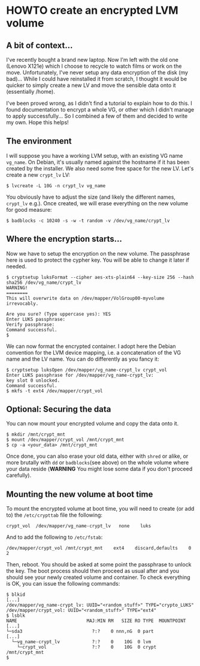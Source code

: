 # HOWTO create an encrypted LVM volume

## A bit of context...
I've recently bought a brand new laptop. Now I'm left with the old one (Lenovo
X121e) which I choose to recycle to watch films or work on the move.
Unfortunately, I've never setup any data encryption of the disk (my bad)...
While I could have reinstalled it from scratch, I thought it would be quicker
to simply create a new LV and move the sensible data onto it (essentially /home).

I've been proved wrong, as I didn't find a tutorial to explain how to do this.
I found documentation to encrypt a whole VG, or other which I didn't manage to
apply successfully... So I combined a few of them and decided to write my own.
Hope this helps!

## The environment
I will suppose you have a working LVM setup, with an existing VG name
`vg_name`. On Debian, it's usually named against the hostname if it has been
created by the installer. We also need some free space for the new LV. Let's
create a new `crypt_lv` LV:

    $ lvcreate -L 10G -n crypt_lv vg_name

You obviously have to adjust the size (and likely the different names, `crypt_lv`
e.g.). Once created, we will erase everything on the new volume for good measure:

    $ badblocks -c 10240 -s -w -t random -v /dev/vg_name/crypt_lv

## Where the encryption starts...
Now we have to setup the encryption on the new volume. The passphrase here is used to protect the cypher key. You will be able to change it later if needed.

    $ cryptsetup luksFormat --cipher aes-xts-plain64 --key-size 256 --hash sha256 /dev/vg_name/crypt_lv
    WARNING!
    ========
    This will overwrite data on /dev/mapper/VolGroup00-myvolume irrevocably.
    
    Are you sure? (Type uppercase yes): YES
    Enter LUKS passphrase:
    Verify passphrase:
    Command successful.
    $

We can now format the encrypted container. I adopt here the Debian convention
for the LVM device mapping, i.e. a concatenation of the VG name and the LV
name. You can do differently as you fancy it:

    $ cryptsetup luksOpen /dev/mapper/vg_name-crypt_lv crypt_vol
    Enter LUKS passphrase for /dev/mapper/vg_name-crypt_lv:
    key slot 0 unlocked.
    Command successful.
    $ mkfs -t ext4 /dev/mapper/crypt_vol

## Optional: Securing the data
You can now mount your encrypted volume and copy the data onto it.

    $ mkdir /mnt/crypt_mnt
    $ mount /dev/mapper/crypt_vol /mnt/crypt_mnt
    $ cp -a <your_data> /mnt/crypt_mnt

Once done, you can also erase your old data, either with `shred` or alike, or
more brutally with `dd` or `badblocks`(see above) on the whole volume where
your data reside (**WARNING** You might lose some data if you don't proceed
carefully).

## Mounting the new volume at boot time
To mount the encrypted volume at boot time, you will need to create (or add to)
the `/etc/crypttab` file the following:

    crypt_vol  /dev/mapper/vg_name-crypt_lv   none    luks

And to add the following to `/etc/fstab`:

    /dev/mapper/crypt_vol /mnt/crypt_mnt    ext4    discard,defaults    0   2

Then, reboot. You should be asked at some point the passphrase to unlock the
key. The boot process should then proceed as usual after and you should see
your newly created volume and container. To check everything is OK, you can
issue the following commands:

    $ blkid
    [...]
    /dev/mapper/vg_name-crypt_lv: UUID="<random_stuff>" TYPE="crypto_LUKS"
    /dev/mapper/crypt_vol: UUID="<random_stuff>" TYPE="ext4"
    $ lsblk
    NAME                          MAJ:MIN RM   SIZE RO TYPE  MOUNTPOINT
    [...]
    └─sda3                          ?:?    0 nnn,nG  0 part
    [...]
      └─vg_name-crypt_lv            ?:?    0    10G  0 lvm
        └─crypt_vol                 ?:?    0    10G  0 crypt /mnt/crypt_mnt
    $


